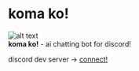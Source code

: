 <h1 class="code-line" data-line-start=0 data-line-end=1 ><a id="koma_ko_0"></a>koma ko!</h1>
<p class="has-line-data" data-line-start="2" data-line-end="4"><img src="https://cdn.discordapp.com/avatars/983104184595398676/b36a3b2a8d913d3da1b543a5ac6dcc59.webp?size=256" alt="alt text"><br>
<strong>koma ko!</strong> - ai chatting bot for discord!</p>
<p class="has-line-data" data-line-start="5" data-line-end="6">discord dev server -&gt; <a href="https://discord.gg/DrJckugB3S">connect!</a></p>
